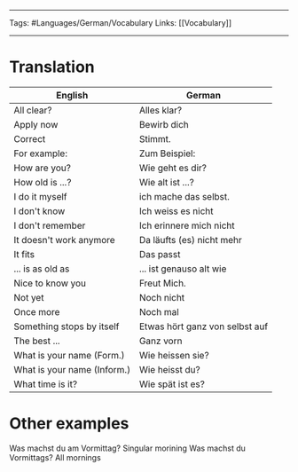 ___
Tags: #Languages/German/Vocabulary 
Links: [[Vocabulary]]
___
# Translation
English | German
------------ | ------------
All clear? | Alles klar?
Apply now | Bewirb dich
Correct | Stimmt.
For example: | Zum Beispiel:
How are you? | Wie geht es dir?
How old is ...? | Wie alt ist ...?
I do it myself | ich mache das selbst.
I don't know | Ich weiss es nicht
I don't remember | Ich erinnere mich nicht
It doesn't work anymore | Da läufts (es) nicht mehr
It fits | Das passt
... is as old as | ... ist genauso alt wie
Nice to know you | Freut Mich.
Not yet | Noch nicht
Once more | Noch mal
Something stops by itself | Etwas hört  ganz von selbst auf
The best ... | Ganz vorn
What is your name (Form.) | Wie heissen sie?
What is your name (Inform.) | Wie heisst du?
What time is it? | Wie spät ist es?


# Other examples
Was machst du am Vormittag? Singular morining
Was machst du Vormittags? All mornings